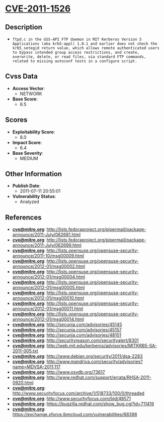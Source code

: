 
# [CVE-2011-1526](http://lists.fedoraproject.org/pipermail/package-announce/2011-July/062681.html)

## Description

- `ftpd.c in the GSS-API FTP daemon in MIT Kerberos Version 5 Applications (aka krb5-appl) 1.0.1 and earlier does not check the krb5_setegid return value, which allows remote authenticated users to bypass intended group access restrictions, and create, overwrite, delete, or read files, via standard FTP commands, related to missing autoconf tests in a configure script.`

## Cvss Data

- **Access Vector**:
  - NETWORK
- **Base Score**:
  - 6.5

## Scores

- **Exploitability Score**:
  - 8.0
- **Impact Score**:
  - 6.4
- **Base Severity**:
  - MEDIUM

## Other Information

- **Publish Date**:
  - 2011-07-11 20:55:01
- **Vulnerability Status**:
  - Analyzed

## References

- **cve@mitre.org**: http://lists.fedoraproject.org/pipermail/package-announce/2011-July/062681.html
- **cve@mitre.org**: http://lists.fedoraproject.org/pipermail/package-announce/2011-July/062699.html
- **cve@mitre.org**: http://lists.opensuse.org/opensuse-security-announce/2011-10/msg00009.html
- **cve@mitre.org**: http://lists.opensuse.org/opensuse-security-announce/2012-01/msg00002.html
- **cve@mitre.org**: http://lists.opensuse.org/opensuse-security-announce/2012-01/msg00004.html
- **cve@mitre.org**: http://lists.opensuse.org/opensuse-security-announce/2012-01/msg00005.html
- **cve@mitre.org**: http://lists.opensuse.org/opensuse-security-announce/2012-01/msg00010.html
- **cve@mitre.org**: http://lists.opensuse.org/opensuse-security-announce/2012-01/msg00011.html
- **cve@mitre.org**: http://lists.opensuse.org/opensuse-security-announce/2012-01/msg00014.html
- **cve@mitre.org**: http://secunia.com/advisories/45145
- **cve@mitre.org**: http://secunia.com/advisories/45157
- **cve@mitre.org**: http://secunia.com/advisories/48101
- **cve@mitre.org**: http://securityreason.com/securityalert/8301
- **cve@mitre.org**: http://web.mit.edu/kerberos/advisories/MITKRB5-SA-2011-005.txt
- **cve@mitre.org**: http://www.debian.org/security/2011/dsa-2283
- **cve@mitre.org**: http://www.mandriva.com/security/advisories?name=MDVSA-2011:117
- **cve@mitre.org**: http://www.osvdb.org/73617
- **cve@mitre.org**: http://www.redhat.com/support/errata/RHSA-2011-0920.html
- **cve@mitre.org**: http://www.securityfocus.com/archive/1/518733/100/0/threaded
- **cve@mitre.org**: http://www.securityfocus.com/bid/48571
- **cve@mitre.org**: https://bugzilla.redhat.com/show_bug.cgi?id=711419
- **cve@mitre.org**: https://exchange.xforce.ibmcloud.com/vulnerabilities/68398
